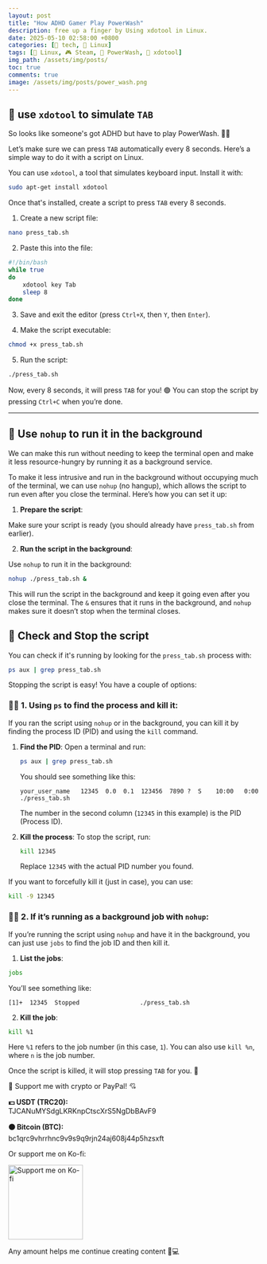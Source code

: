 ```yaml
---
layout: post
title: "How ADHD Gamer Play PowerWash"
description: free up a finger by Using xdotool in Linux.
date: 2025-05-10 02:58:00 +0800
categories: [🤖 tech, 🐧 Linux]
tags: [🐧 Linux, 🎮 Steam, 🔫 PowerWash, 🦾 xdotool]
img_path: /assets/img/posts/
toc: true 
comments: true 
image: /assets/img/posts/power_wash.png
---
```


## 👾 use `xdotool` to simulate `TAB`

So looks like someone's got ADHD but have to play PowerWash. 🤷‍♀️

Let’s make sure we can press `TAB` automatically every 8 seconds. Here’s a simple way to do it with a script on Linux.

You can use `xdotool`, a tool that simulates keyboard input. Install it with:

```bash
sudo apt-get install xdotool
```

Once that's installed, create a script to press `TAB` every 8 seconds. 

1. Create a new script file:

```bash
nano press_tab.sh
```

2. Paste this into the file:

```bash
#!/bin/bash
while true
do
    xdotool key Tab
    sleep 8
done
```

3. Save and exit the editor (press `Ctrl+X`, then `Y`, then `Enter`).

4. Make the script executable:

```bash
chmod +x press_tab.sh
```

5. Run the script:

```bash
./press_tab.sh
```

Now, every 8 seconds, it will press `TAB` for you! 🟢 You can stop the script by pressing `Ctrl+C` when you’re done.

---

## 👻 Use `nohup` to run it in the background

We can make this run without needing to keep the terminal open and make it less resource-hungry by running it as a background service.

To make it less intrusive and run in the background without occupying much of the terminal, we can use `nohup` (no hangup), which allows the script to run even after you close the terminal. Here’s how you can set it up:

1. **Prepare the script**:

Make sure your script is ready (you should already have `press_tab.sh` from earlier). 

2. **Run the script in the background**:

Use `nohup` to run it in the background:

```bash
nohup ./press_tab.sh &
```

This will run the script in the background and keep it going even after you close the terminal. The `&` ensures that it runs in the background, and `nohup` makes sure it doesn’t stop when the terminal closes.

## 🔪 Check and Stop the script

You can check if it's running by looking for the `press_tab.sh` process with:

```bash
ps aux | grep press_tab.sh
```

Stopping the script is easy! You have a couple of options:

### 🙅‍♀️ 1. **Using `ps` to find the process and kill it**:

If you ran the script using `nohup` or in the background, you can kill it by finding the process ID (PID) and using the `kill` command.

1. **Find the PID**:
   Open a terminal and run:

   ```bash
   ps aux | grep press_tab.sh
   ```

   You should see something like this:

   ```
   your_user_name   12345  0.0  0.1  123456  7890 ?  S    10:00   0:00 ./press_tab.sh
   ```

   The number in the second column (`12345` in this example) is the PID (Process ID).

2. **Kill the process**:
   To stop the script, run:

   ```bash
   kill 12345
   ```

   Replace `12345` with the actual PID number you found.

If you want to forcefully kill it (just in case), you can use:

```bash
kill -9 12345
```

### 👩‍⚖️ 2. **If it’s running as a background job with `nohup`**:

If you’re running the script using `nohup` and have it in the background, you can just use `jobs` to find the job ID and then kill it.

1. **List the jobs**:

```bash
jobs
```

You’ll see something like:

```
[1]+  12345  Stopped                 ./press_tab.sh
```

2. **Kill the job**:

```bash
kill %1
```

Here `%1` refers to the job number (in this case, `1`). You can also use `kill %n`, where `n` is the job number.

Once the script is killed, it will stop pressing `TAB` for you. 🛑

<div class="donation-box" style="position: relative;">
  <p class="donation-text">💖 Support me with crypto or PayPal! 💘</p>
  <p><strong>💵 USDT (TRC20):</strong><br>TJCANuMYSdgLKRKnpCtscXrS5NgDbBAvF9</p>
  <p><strong>🟠 Bitcoin (BTC):</strong><br>bc1qrc9vhrrhnc9v9s9q9rjn24aj608j44p5hzsxft</p>
  <p>Or support me on Ko-fi:</p>
  
  <div class="img-container" style="position: relative; display: inline-block;">
    <img src="https://cdn.buymeacoffee.com/buttons/v2/default-yellow.png"
         alt="Support me on Ko-fi"
         width="150"
         loading="lazy">    
    <div onclick="window.open('https://ko-fi.com/kikisec', '_blank')" 
         style="position: absolute; top: 0; left: 0; width: 100%; height: 100%; background: transparent; cursor: pointer;">
    </div>
  </div>

  <p class="donation-note">Any amount helps me continue creating content 💬💻</p>
</div>
